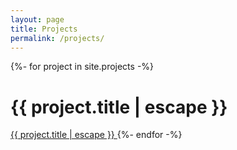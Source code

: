 ```yaml
---
layout: page
title: Projects
permalink: /projects/
---
```


{%- for project in site.projects -%}
   <h1>{{ project.title | escape }}</h1>
   <a class="post-link" href="{{ project.url | relative_url }}">
      {{ project.title | escape }}
   </a>
{%- endfor -%}
